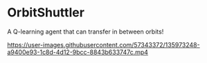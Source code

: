 # OrbitShuttler
A Q-learning agent that can transfer in between orbits! 




https://user-images.githubusercontent.com/57343372/135973248-a9400e93-1c8d-4d12-9bcc-8843b633747c.mp4

